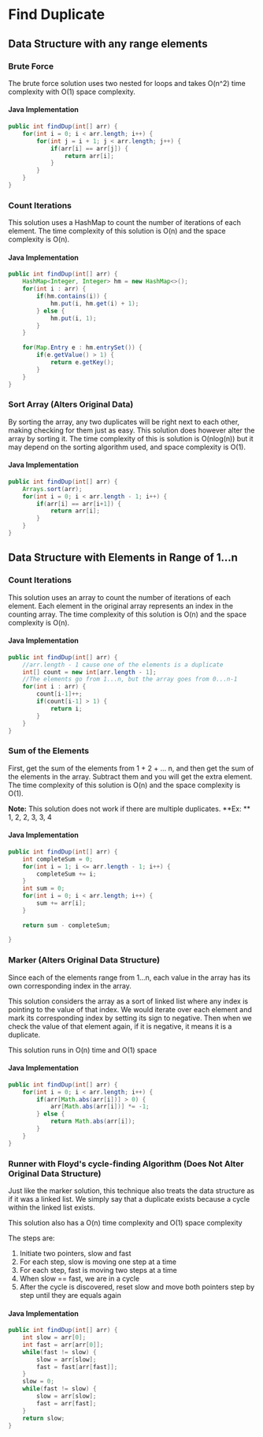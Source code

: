 # Find Duplicate

## Data Structure with any range elements

### Brute Force

The brute force solution uses two nested for loops and takes O(n^2)  time complexity with O(1) space complexity.

#### Java Implementation

```java
public int findDup(int[] arr) {
    for(int i = 0; i < arr.length; i++) {
        for(int j = i + 1; j < arr.length; j++) {
            if(arr[i] == arr[j]) {
                return arr[i];
            }
        }
    }
}
```

### Count Iterations

This solution uses a HashMap to count the number of iterations of each element. The time complexity of this solution is O(n) and the space complexity is O(n).

#### Java Implementation

```java
public int findDup(int[] arr) {
    HashMap<Integer, Integer> hm = new HashMap<>();
    for(int i : arr) {
        if(hm.contains(i)) {
            hm.put(i, hm.get(i) + 1);
        } else {
            hm.put(i, 1);
        }
    }
    
    for(Map.Entry e : hm.entrySet()) {
        if(e.getValue() > 1) {
            return e.getKey();
        }
    }
}
```

### Sort Array (Alters Original Data)

By sorting the array, any two duplicates will be right next to each other, making checking for them just as easy. This solution does however alter the array by sorting it. The time complexity of this is solution is O(nlog(n)) but it may depend on the sorting algorithm used, and space complexity is O(1).

#### Java Implementation

```java
public int findDup(int[] arr) {
    Arrays.sort(arr);
    for(int i = 0; i < arr.length - 1; i++) {
        if(arr[i] == arr[i+1]) {
            return arr[i];
        }
    }
}
```

## Data Structure with Elements in Range of 1...n

### Count Iterations

This solution uses an array to count the number of iterations of each element. Each element in the original array represents an index in the counting array. The time complexity of this solution is O(n) and the space complexity is O(n).

#### Java Implementation

```java
public int findDup(int[] arr) {
    //arr.length - 1 cause one of the elements is a duplicate
	int[] count = new int[arr.length - 1];
    //The elements go from 1...n, but the array goes from 0...n-1
    for(int i : arr) {
        count[i-1]++;
        if(count[i-1] > 1) {
            return i;
        }
    }
}
```

### Sum of the Elements

First, get the sum of the elements from 1 + 2 + ... n, and then get the sum of the elements in the array. Subtract them and you will get the extra element. The time complexity of this solution is O(n) and the space complexity is O(1).

**Note:** This solution does not work if there are multiple duplicates.
**Ex: ** 1, 2, 2, 3, 3, 4

#### Java Implementation

```java
public int findDup(int[] arr) {
    int completeSum = 0;
    for(int i = 1; i <= arr.length - 1; i++) {
        completeSum += i;
    }
    int sum = 0;
    for(int i = 0; i < arr.length; i++) {
        sum += arr[i];
    }
    
    return sum - completeSum;
    
}
```

### Marker (Alters Original Data Structure)

Since each of the elements range from 1...n, each value in the array has its own corresponding index in the array. 

This solution considers the array as a sort of linked list where any index is pointing to the value of that index. We would iterate over each element and mark its corresponding index by setting its sign to negative. Then when we check the value of that element again, if it is negative, it means it is a duplicate.

This solution runs in O(n) time and O(1) space

#### Java Implementation

```java
public int findDup(int[] arr) {
    for(int i = 0; i < arr.length; i++) {
        if(arr[Math.abs(arr[i])] > 0) {
            arr[Math.abs(arr[i])] *= -1;
        } else {
            return Math.abs(arr[i]);
        }
    }
}
```

### Runner  with Floyd's cycle-finding Algorithm (Does Not Alter Original Data Structure)

Just like the marker solution, this technique also treats the data structure as if it was a linked list. We simply say that a duplicate exists because a cycle within the linked list exists.

This solution also has a O(n) time complexity and O(1) space complexity

The steps are:

1. Initiate two pointers, slow and fast
2. For each step, slow is moving one step at a time
3. For each step, fast is moving two steps at a time
4. When slow == fast, we are in a cycle
5. After the cycle is discovered, reset slow and move both pointers step by step until they are equals again

#### Java Implementation

``` java
public int findDup(int[] arr) {
    int slow = arr[0];
    int fast = arr[arr[0]];
    while(fast != slow) {
        slow = arr[slow];
        fast = fast[arr[fast]];
    }
    slow = 0;
    while(fast != slow) {
        slow = arr[slow];
        fast = arr[fast];
    }
    return slow;
}
```





